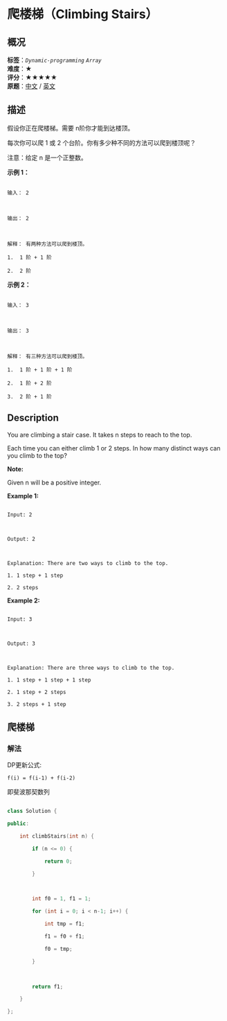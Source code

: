 # 爬楼梯（Climbing Stairs）
## 概况
**标签**：*`Dynamic-programming`*  *`Array`*<br>
**难度**：★<br>
**评分**：★★★★★<br>
**原题**：[中文](https://leetcode-cn.com/problems/climbing-stairs) / [英文](https://leetcode.com/problems/climbing-stairs)
## 描述

假设你正在爬楼梯。需要 n阶你才能到达楼顶。



每次你可以爬 1 或 2 个台阶。你有多少种不同的方法可以爬到楼顶呢？



注意：给定 n 是一个正整数。



**示例 1：**

```

输入： 2



输出： 2



解释： 有两种方法可以爬到楼顶。

1.  1 阶 + 1 阶

2.  2 阶

```



**示例 2：**

```

输入： 3



输出： 3



解释： 有三种方法可以爬到楼顶。

1.  1 阶 + 1 阶 + 1 阶

2.  1 阶 + 2 阶

3.  2 阶 + 1 阶

```



## Description

You are climbing a stair case. It takes n steps to reach to the top.



Each time you can either climb 1 or 2 steps. In how many distinct ways can you climb to the top?



**Note:**

 Given n will be a positive integer.



**Example 1:**

```

Input: 2



Output: 2



Explanation: There are two ways to climb to the top.

1. 1 step + 1 step

2. 2 steps

```





**Example 2:**

```

Input: 3



Output: 3



Explanation: There are three ways to climb to the top.

1. 1 step + 1 step + 1 step

2. 1 step + 2 steps

3. 2 steps + 1 step

```







## 爬楼梯

### 解法

DP更新公式:



    f(i) = f(i-1) + f(i-2)



即斐波那契数列



```c++

class Solution {

public:

    int climbStairs(int n) {

        if (n <= 0) {

            return 0;

        }

        

        int f0 = 1, f1 = 1;

        for (int i = 0; i < n-1; i++) {

            int tmp = f1;

            f1 = f0 + f1;

            f0 = tmp;

        }

        

        return f1;

    }

};

```